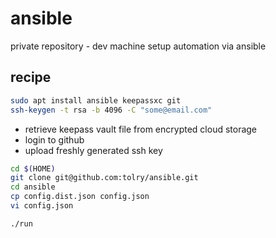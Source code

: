 # ansible
private repository - dev machine setup automation via ansible

## recipe

``` bash
sudo apt install ansible keepassxc git
ssh-keygen -t rsa -b 4096 -C "some@email.com"
```

* retrieve keepass vault file from encrypted cloud storage
* login to github
* upload freshly generated ssh key


``` bash
cd $(HOME)
git clone git@github.com:tolry/ansible.git
cd ansible
cp config.dist.json config.json
vi config.json

./run
```
